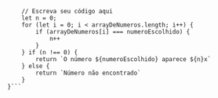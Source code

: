 ```function contaOcorrencias(arrayDeNumeros, numeroEscolhido) {
    // Escreva seu código aqui
    let n = 0;
    for (let i = 0; i < arrayDeNumeros.length; i++) {
        if (arrayDeNumeros[i] === numeroEscolhido) {
            n++
        }
    } if (n !== 0) {
        return `O número ${numeroEscolhido} aparece ${n}x`
    } else {
        return `Número não encontrado`
    }
}```